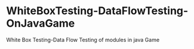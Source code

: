 # WhiteBoxTesting-DataFlowTesting-OnJavaGame
White Box Testing-Data Flow Testing of modules in java Game
